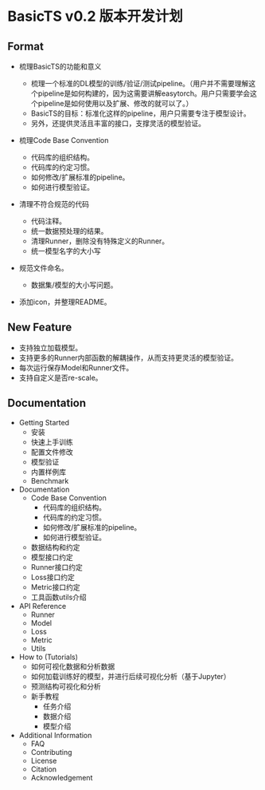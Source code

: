 # BasicTS v0.2 版本开发计划

## Format

- 梳理BasicTS的功能和意义
    - 梳理一个标准的DL模型的训练/验证/测试pipeline。（用户并不需要理解这个pipeline是如何构建的，因为这需要讲解easytorch。用户只需要学会这个pipeline是如何使用以及扩展、修改的就可以了。）
    - BasicTS的目标：标准化这样的pipeline，用户只需要专注于模型设计。
    - 另外，还提供灵活且丰富的接口，支撑灵活的模型验证。
 
- 梳理Code Base Convention
    - 代码库的组织结构。
    - 代码库的约定习惯。
    - 如何修改/扩展标准的pipeline。
    - 如何进行模型验证。

- 清理不符合规范的代码
    - 代码注释。
    - 统一数据预处理的结果。
    - 清理Runner，删除没有特殊定义的Runner。
    - 统一模型名字的大小写

- 规范文件命名。
    - 数据集/模型的大小写问题。

- 添加icon，并整理README。

## New Feature

- 支持独立加载模型。
- 支持更多的Runner内部函数的解耦操作，从而支持更灵活的模型验证。
- 每次运行保存Model和Runner文件。
- 支持自定义是否re-scale。

## Documentation

- Getting Started
    - 安装
    - 快速上手训练
    - 配置文件修改
    - 模型验证
    - 内置样例库
    - Benchmark
- Documentation
    - Code Base Convention
        - 代码库的组织结构。
        - 代码库的约定习惯。
        - 如何修改/扩展标准的pipeline。
        - 如何进行模型验证。
    - 数据结构和约定
    - 模型接口约定
    - Runner接口约定
    - Loss接口约定
    - Metric接口约定
    - 工具函数utils介绍
-  API Reference
    - Runner
    - Model
    - Loss
    - Metric
    - Utils
- How to (Tutorials)
    - 如何可视化数据和分析数据
    - 如何加载训练好的模型，并进行后续可视化分析（基于Jupyter）
    - 预测结构可视化和分析
    - 新手教程
        - 任务介绍
        - 数据介绍
        - 模型介绍
- Additional Information
    - FAQ
    - Contributing
    - License
    - Citation
    - Acknowledgement
